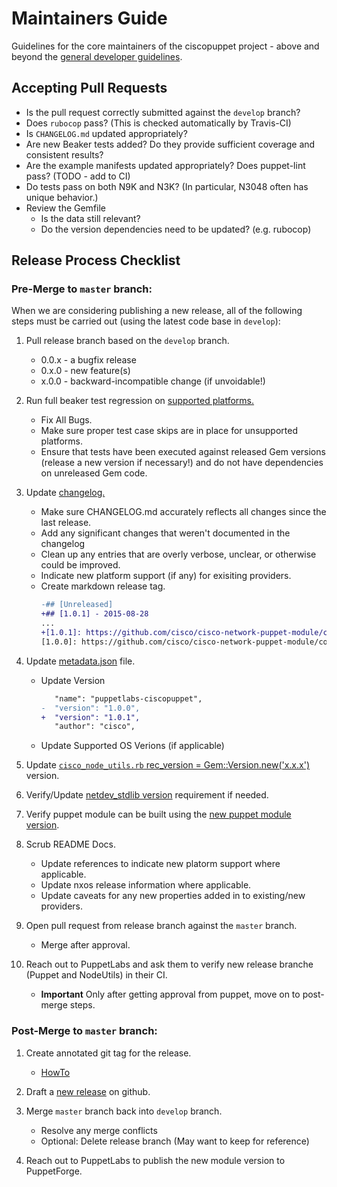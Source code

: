 # Maintainers Guide

Guidelines for the core maintainers of the ciscopuppet project - above and beyond the [general developer guidelines](../CONTRIBUTING.md).

## Accepting Pull Requests

* Is the pull request correctly submitted against the `develop` branch?
* Does `rubocop` pass? (This is checked automatically by Travis-CI)
* Is `CHANGELOG.md` updated appropriately?
* Are new Beaker tests added? Do they provide sufficient coverage and consistent results?
* Are the example manifests updated appropriately? Does puppet-lint pass? (TODO - add to CI)
* Do tests pass on both N9K and N3K? (In particular, N3048 often has unique behavior.)
* Review the Gemfile
  * Is the data still relevant?
  * Do the version dependencies need to be updated? (e.g. rubocop)

## Release Process Checklist

### Pre-Merge to `master` branch:

When we are considering publishing a new release, all of the following steps must be carried out (using the latest code base in `develop`):

1. Pull release branch based on the `develop` branch.
      * 0.0.x - a bugfix release
      * 0.x.0 - new feature(s)
      * x.0.0 - backward-incompatible change (if unvoidable!)

1. Run full beaker test regression on [supported platforms.](https://github.com/cisco/cisco-network-puppet-module#resource-platform-support-matrix)
     * Fix All Bugs.
     * Make sure proper test case skips are in place for unsupported platforms.
     * Ensure that tests have been executed against released Gem versions (release a new version if necessary!) and do not have dependencies on unreleased Gem code.


1. Update [changelog.](https://github.com/cisco/cisco-network-node-utils/blob/develop/CHANGELOG.md)
     * Make sure CHANGELOG.md accurately reflects all changes since the last release.
     * Add any significant changes that weren't documented in the changelog
     * Clean up any entries that are overly verbose, unclear, or otherwise could be improved.
     * Indicate new platform support (if any) for exisiting providers.
     * Create markdown release tag.
       ```diff
       -## [Unreleased]
       +## [1.0.1] - 2015-08-28
       ...
       +[1.0.1]: https://github.com/cisco/cisco-network-puppet-module/compare/v1.0.0...v1.0.1
       [1.0.0]: https://github.com/cisco/cisco-network-puppet-module/compare/v0.9.0...v1.0.0
       ```

1. Update [metadata.json](https://github.com/cisco/cisco-network-puppet-module/blob/develop/metadata.json) file.
     * Update Version
       ```diff
          "name": "puppetlabs-ciscopuppet",
       -  "version": "1.0.0",
       +  "version": "1.0.1",
          "author": "cisco",
       ```
     * Update Supported OS Verions (if applicable)

1. Update [`cisco_node_utils.rb` rec_version = Gem::Version.new('x.x.x')](https://github.com/cisco/cisco-network-puppet-module/blob/develop/lib/puppet/feature/cisco_node_utils.rb#L40) version.

1. Verify/Update [netdev_stdlib version](https://github.com/cisco/cisco-network-puppet-module/blob/develop/metadata.json#L11) requirement if needed.

1. Verify puppet module can be built using the [new puppet module version](https://github.com/cisco/cisco-network-puppet-module/blob/develop/metadata.json#L3).

1. Scrub README Docs.
     * Update references to indicate new platorm support where applicable.
     * Update nxos release information where applicable.
     * Update caveats for any new properties added in to existing/new providers.

1. Open pull request from release branch against the `master` branch.
     * Merge after approval.
     
1. Reach out to PuppetLabs and ask them to verify new release branche (Puppet and NodeUtils) in their CI.
     * **Important** Only after getting approval from puppet, move on to post-merge steps.

### Post-Merge to `master` branch:

1. Create annotated git tag for the release.
     * [HowTo](https://git-scm.com/book/en/v2/Git-Basics-Tagging#Annotated-Tags)
  
1. Draft a [new release](https://github.com/cisco/cisco-network-puppet-module/releases) on github.
  
1. Merge `master` branch back into `develop` branch.
     * Resolve any merge conflicts
     * Optional: Delete release branch (May want to keep for reference)
 
1. Reach out to PuppetLabs to publish the new module version to PuppetForge.
